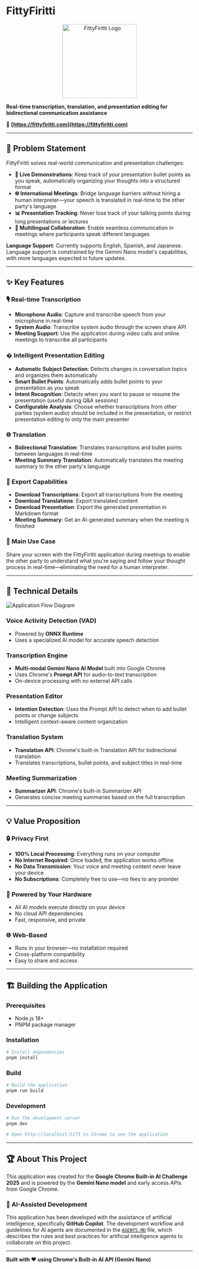 # FittyFiritti

<p align="center">
  <img src="apps/web/public/logo.png" alt="FittyFiritti Logo" width="200"/>
</p>

**Real-time transcription, translation, and presentation editing for bidirectional communication assistance**

🔗 **[https://fittyfiritti.com](https://fittyfiritti.com)**

---

## 🎯 Problem Statement

FittyFiritti solves real-world communication and presentation challenges:

- **🎤 Live Demonstrations**: Keep track of your presentation bullet points as you speak, automatically organizing your thoughts into a structured format
- **🌐 International Meetings**: Bridge language barriers without hiring a human interpreter—your speech is translated in real-time to the other party's language
- **📊 Presentation Tracking**: Never lose track of your talking points during long presentations or lectures
- **💼 Multilingual Collaboration**: Enable seamless communication in meetings where participants speak different languages

**Language Support**: Currently supports English, Spanish, and Japanese. Language support is constrained by the Gemini Nano model's capabilities, with more languages expected in future updates.

---

## ✨ Key Features

### 🎙️ Real-time Transcription
- **Microphone Audio**: Capture and transcribe speech from your microphone in real-time
- **System Audio**: Transcribe system audio through the screen share API
- **Meeting Support**: Use the application during video calls and online meetings to transcribe all participants

### � Intelligent Presentation Editing
- **Automatic Subject Detection**: Detects changes in conversation topics and organizes them automatically
- **Smart Bullet Points**: Automatically adds bullet points to your presentation as you speak
- **Intent Recognition**: Detects when you want to pause or resume the presentation (useful during Q&A sessions)
- **Configurable Analysis**: Choose whether transcriptions from other parties (system audio) should be included in the presentation, or restrict presentation editing to only the main presenter

### 🌐 Translation
- **Bidirectional Translation**: Translates transcriptions and bullet points between languages in real-time
- **Meeting Summary Translation**: Automatically translates the meeting summary to the other party's language

### 💾 Export Capabilities
- **Download Transcriptions**: Export all transcriptions from the meeting
- **Download Translations**: Export translated content
- **Download Presentation**: Export the generated presentation in Markdown format
- **Meeting Summary**: Get an AI-generated summary when the meeting is finished

### 🎯 Main Use Case
Share your screen with the FittyFiritti application during meetings to enable the other party to understand what you're saying and follow your thought process in real-time—eliminating the need for a human interpreter.

---

## 🔧 Technical Details

![Application Flow Diagram](docs/main-flow.png)

### Voice Activity Detection (VAD)
- Powered by **ONNX Runtime**
- Uses a specialized AI model for accurate speech detection

### Transcription Engine
- **Multi-modal Gemini Nano AI Model** built into Google Chrome
- Uses Chrome's **Prompt API** for audio-to-text transcription
- On-device processing with no external API calls

### Presentation Editor
- **Intention Detection**: Uses the Prompt API to detect when to add bullet points or change subjects
- Intelligent context-aware content organization

### Translation System
- **Translation API**: Chrome's built-in Translation API for bidirectional translation
- Translates transcriptions, bullet points, and subject titles in real-time

### Meeting Summarization
- **Summarizer API**: Chrome's built-in Summarizer API
- Generates concise meeting summaries based on the full transcription

---

## 💡 Value Proposition

### 🔒 Privacy First
- **100% Local Processing**: Everything runs on your computer
- **No Internet Required**: Once loaded, the application works offline
- **No Data Transmission**: Your voice and meeting content never leave your device
- **No Subscriptions**: Completely free to use—no fees to any provider

### 🚀 Powered by Your Hardware
- All AI models execute directly on your device
- No cloud API dependencies
- Fast, responsive, and private

### 🌐 Web-Based
- Runs in your browser—no installation required
- Cross-platform compatibility
- Easy to share and access

---

## 🏗️ Building the Application

### Prerequisites
- Node.js 18+
- PNPM package manager

### Installation

```bash
# Install dependencies
pnpm install
```

### Build

```bash
# Build the application
pnpm run build
```

### Development

```bash
# Run the development server
pnpm dev

# Open http://localhost:5173 in Chrome to see the application
```

---

## 🏆 About This Project

This application was created for the **Google Chrome Built-in AI Challenge 2025** and is powered by the **Gemini Nano model** and early access APIs from Google Chrome.

### 🤖 AI-Assisted Development

This application has been developed with the assistance of artificial intelligence, specifically **GitHub Copilot**. The development workflow and guidelines for AI agents are documented in the [`AGENTS.MD`](AGENTS.MD) file, which describes the rules and best practices for artificial intelligence agents to collaborate on this project.

---

**Built with ❤️ using Chrome's Built-in AI API (Gemini Nano)**
